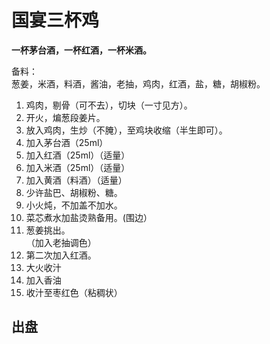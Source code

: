 # 国宴三杯鸡

**一杯茅台酒，一杯红酒，一杯米酒。**

备料：  
葱姜，米酒，料酒，酱油，老抽，鸡肉，红酒，盐，糖，胡椒粉。

1. 鸡肉，剔骨（可不去），切块（一寸见方）。
2. 开火，煸葱段姜片。
3. 放入鸡肉，生炒（不腌），至鸡块收缩（半生即可）。
4. 加入茅台酒（25ml）
5. 加入红酒（25ml）（适量）
6. 加入米酒（25ml）（适量）
7. 加入黄酒（料酒）（适量）
8. 少许盐巴、胡椒粉、糖。
9. 小火炖，不加盖不加水。
10. 菜芯煮水加盐烫熟备用。(围边）
11. 葱姜挑出。<BR>（加入老抽调色）
12. 第二次加入红酒。
13. 大火收汁
14. 加入香油
15. 收汁至枣红色（粘稠状）


 ## 出盘
